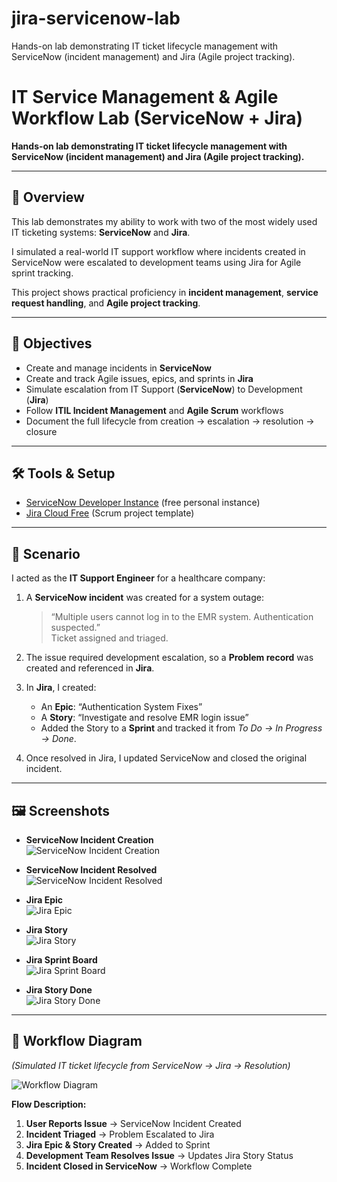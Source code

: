 # jira-servicenow-lab
Hands-on lab demonstrating IT ticket lifecycle management with ServiceNow (incident management) and Jira (Agile project tracking).
# IT Service Management & Agile Workflow Lab (ServiceNow + Jira)

**Hands-on lab demonstrating IT ticket lifecycle management with ServiceNow (incident management) and Jira (Agile project tracking).**

---

## 📌 Overview

This lab demonstrates my ability to work with two of the most widely used IT ticketing systems: **ServiceNow** and **Jira**.  

I simulated a real-world IT support workflow where incidents created in ServiceNow were escalated to development teams using Jira for Agile sprint tracking.  

This project shows practical proficiency in **incident management**, **service request handling**, and **Agile project tracking**.

---

## 🎯 Objectives

- Create and manage incidents in **ServiceNow**  
- Create and track Agile issues, epics, and sprints in **Jira**  
- Simulate escalation from IT Support (**ServiceNow**) to Development (**Jira**)  
- Follow **ITIL Incident Management** and **Agile Scrum** workflows  
- Document the full lifecycle from creation → escalation → resolution → closure  

---

## 🛠️ Tools & Setup

- [ServiceNow Developer Instance](https://developer.servicenow.com/) (free personal instance)  
- [Jira Cloud Free](https://www.atlassian.com/software/jira/free) (Scrum project template)  

---

## 📂 Scenario

I acted as the **IT Support Engineer** for a healthcare company:

1. A **ServiceNow incident** was created for a system outage:  

   > “Multiple users cannot log in to the EMR system. Authentication suspected.”  
   > Ticket assigned and triaged.

2. The issue required development escalation, so a **Problem record** was created and referenced in **Jira**.  

3. In **Jira**, I created:  
   - An **Epic**: “Authentication System Fixes”  
   - A **Story**: “Investigate and resolve EMR login issue”  
   - Added the Story to a **Sprint** and tracked it from *To Do → In Progress → Done*.  

4. Once resolved in Jira, I updated ServiceNow and closed the original incident.

---

## 🖼️ Screenshots

- **ServiceNow Incident Creation**  
  ![ServiceNow Incident Creation](https://i.imgur.com/YourImageID1.png)

- **ServiceNow Incident Resolved**  
  ![ServiceNow Incident Resolved](https://i.imgur.com/YourImageID2.png)

- **Jira Epic**  
  ![Jira Epic](https://i.imgur.com/YourImageID3.png)

- **Jira Story**  
  ![Jira Story](https://i.imgur.com/YourImageID4.png)

- **Jira Sprint Board**  
  ![Jira Sprint Board](https://i.imgur.com/YourImageID5.png)

- **Jira Story Done**  
  ![Jira Story Done](https://i.imgur.com/YourImageID6.png)


---

## 🔄 Workflow Diagram

*(Simulated IT ticket lifecycle from ServiceNow → Jira → Resolution)*

![Workflow Diagram](https://i.imgur.com/YourDiagramID.png)

**Flow Description:**

1. **User Reports Issue** → ServiceNow Incident Created  
2. **Incident Triaged** → Problem Escalated to Jira  
3. **Jira Epic & Story Created** → Added to Sprint  
4. **Development Team Resolves Issue** → Updates Jira Story Status  
5. **Incident Closed in ServiceNow** → Workflow Complete





